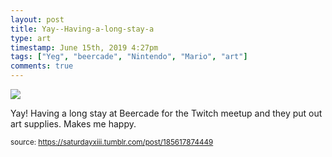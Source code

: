 ```yaml
---
layout: post
title: Yay--Having-a-long-stay-a
type: art
timestamp: June 15th, 2019 4:27pm
tags: ["Yeg", "beercade", "Nintendo", "Mario", "art"]
comments: true
---
```

<img src="https://saturdayxiii.github.io/media/185617874449.jpg"/>

Yay!  Having a long stay at Beercade for the Twitch meetup and they put out art supplies.  Makes me happy.
 
  
<small>source: https://saturdayxiii.tumblr.com/post/185617874449</small>